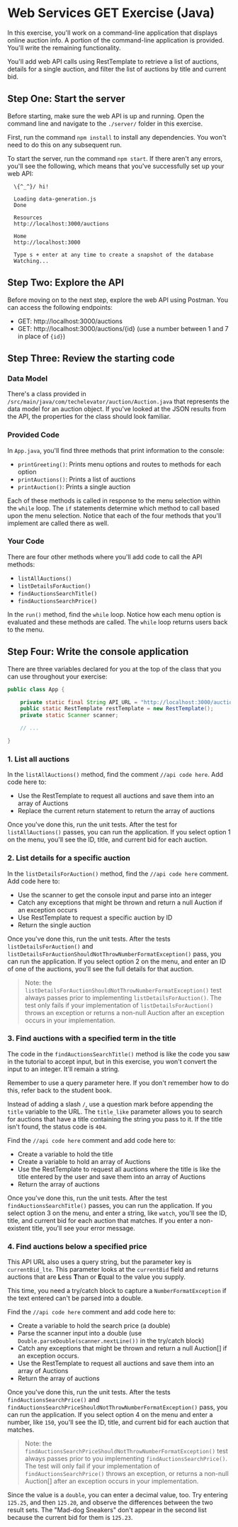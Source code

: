 # Web Services GET Exercise (Java)

In this exercise, you'll work on a command-line application that displays online auction info. A portion of the command-line application is provided. You'll write the remaining functionality.

You'll add web API calls using RestTemplate to retrieve a list of auctions, details for a single auction, and filter the list of auctions by title and current bid.

## Step One: Start the server

Before starting, make sure the web API is up and running. Open the command line and navigate to the `./server/` folder in this exercise.

First, run the command `npm install` to install any dependencies. You won't need to do this on any subsequent run.

To start the server, run the command `npm start`. If there aren't any errors, you'll see the following, which means that you've successfully set up your web API:

```
  \{^_^}/ hi!

  Loading data-generation.js
  Done

  Resources
  http://localhost:3000/auctions

  Home
  http://localhost:3000

  Type s + enter at any time to create a snapshot of the database
  Watching...
```

## Step Two: Explore the API

Before moving on to the next step, explore the web API using Postman. You can access the following endpoints:

- GET: http://localhost:3000/auctions
- GET: http://localhost:3000/auctions/{id} (use a number between 1 and 7 in place of `{id}`)

## Step Three: Review the starting code

### Data Model

There's a class provided in `/src/main/java/com/techelevator/auction/Auction.java` that represents the data model for an auction object. If you've looked at the JSON results from the API, the properties for the class should look familiar.

### Provided Code

In `App.java`, you'll find three methods that print information to the console:

- `printGreeting()`: Prints menu options and routes to methods for each option
- `printAuctions()`: Prints a list of auctions
- `printAuction()`: Prints a single auction

Each of these methods is called in response to the menu selection within the `while` loop. The `if` statements determine which method to call based upon the menu selection. Notice that each of the four methods that you'll implement are called there as well.

### Your Code

There are four other methods where you'll add code to call the API methods:

- `listAllAuctions()`
- `listDetailsForAuction()`
- `findAuctionsSearchTitle()`
- `findAuctionsSearchPrice()`

In the `run()` method, find the `while` loop. Notice how each menu option is evaluated and these methods are called. The `while` loop returns users back to the menu.

## Step Four: Write the console application

There are three variables declared for you at the top of the class that you can use throughout your exercise:

```java
public class App {

    private static final String API_URL = "http://localhost:3000/auctions";
    public static RestTemplate restTemplate = new RestTemplate();
    private static Scanner scanner;

    // ...

}
```

### 1. List all auctions

In the `listAllAuctions()` method, find the comment `//api code here`. Add code here to:

- Use the RestTemplate to request all auctions and save them into an array of Auctions
- Replace the current return statement to return the array of auctions

Once you've done this, run the unit tests. After the test for `listAllAuctions()` passes, you can run the application. If you select option 1 on the menu, you'll see the ID, title, and current bid for each auction.

### 2. List details for a specific auction

In the `listDetailsForAuction()` method, find the `//api code here` comment. Add code here to:

- Use the scanner to get the console input and parse into an integer
- Catch any exceptions that might be thrown and return a null Auction if an exception occurs
- Use RestTemplate to request a specific auction by ID
- Return the single auction

Once you've done this, run the unit tests. After the tests `listDetailsForAuction()` and `listDetailsForAuctionShouldNotThrowNumberFormatException()`  pass, you can run the application. If you select option 2 on the menu, and enter an ID of one of the auctions, you'll see the full details for that auction.

>Note: the `listDetailsForAuctionShouldNotThrowNumberFormatException()` test always passes prior to implementing `listDetailsForAuction()`. The test only fails if your implementation of `listDetailsForAuction()` throws an exception or returns a non-null Auction after an exception occurs in your implementation.

### 3. Find auctions with a specified term in the title

The code in the `findAuctionsSearchTitle()` method is like the code you saw in the tutorial to accept input, but in this exercise, you won't convert the input to an integer. It'll remain a string.

Remember to use a query parameter here. If you don't remember how to do this, refer back to the student book.

Instead of adding a slash `/`, use a question mark   before appending the `title` variable to the URL. The `title_like` parameter allows you to search for auctions that have a title containing the string you pass to it. If the title isn't found, the status code is `404`.

Find the `//api code here` comment and add code here to:

- Create a variable to hold the title
- Create a variable to hold an array of Auctions
- Use the RestTemplate to request all auctions where the title is like the title entered by the user and save them into an array of Auctions
- Return the array of auctions

Once you've done this, run the unit tests. After the test `findAuctionsSearchTitle()` passes, you can run the application. If you select option 3 on the menu, and enter a string, like `watch`, you'll see the ID, title, and current bid for each auction that matches. If you enter a non-existent title, you'll see your error message.

### 4. Find auctions below a specified price

This API URL also uses a query string, but the parameter key is `currentBid_lte`. This parameter looks at the `currentBid` field and returns auctions that are **L**ess **T**han or **E**qual to the value you supply.

This time, you need a try/catch block to capture a `NumberFormatException` if the text entered can't be parsed into a double.

Find the `//api code here` comment and add code here to:

- Create a variable to hold the search price (a double)
- Parse the scanner input into a double (use `Double.parseDouble(scanner.nextLine())` in the try/catch block)
- Catch any exceptions that might be thrown and return a null Auction[] if an exception occurs.
- Use the RestTemplate to request all auctions and save them into an array of Auctions
- Return the array of auctions

Once you've done this, run the unit tests. After the tests `findAuctionsSearchPrice()` and `findAuctionsSearchPriceShouldNotThrowNumberFormatException()`  pass, you can run the application. If you select option 4 on the menu and enter a number, like `150`, you'll see the ID, title, and current bid for each auction that matches.


>Note: the `findAuctionsSearchPriceShouldNotThrowNumberFormatException()` test always passes prior to you implementing `findAuctionsSearchPrice()`. The test will only fail if your implementation of `findAuctionsSearchPrice()` throws an exception, or returns a non-null Auction[] after an exception occurs in your implementation.

Since the value is a `double`, you can enter a decimal value, too. Try entering `125.25`, and then `125.20`, and observe the differences between the two result sets. The "Mad-dog Sneakers" don't appear in the second list because the current bid for them is `125.23`.
